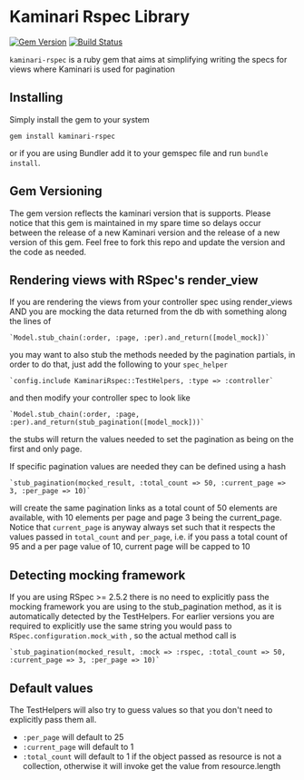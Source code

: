 Kaminari Rspec Library
=========================


[![Gem Version](https://badge.fury.io/rb/kaminari-rspec.png)](http://badge.fury.io/rb/kaminari-rspec)
[![Build Status](https://travis-ci.org/nessche/kaminari-rspec.png)](https://travis-ci.org/nessche/kaminari-rspec)


`kaminari-rspec` is a ruby gem that aims at simplifying writing the specs for views where Kaminari is used for pagination

Installing
----------

Simply install the gem to your system

`gem install kaminari-rspec`

or if you are using Bundler add it to your gemspec file and run `bundle install`.

Gem Versioning
--------------

The gem version reflects the kaminari version that is supports. Please notice that this gem is maintained in my spare time
so delays occur between the release of a new Kaminari version and the release of a new version of this gem. Feel free
to fork this repo and update the version and the code as needed.

Rendering views with RSpec's render_view
----------------------------------------

If you are rendering the views from your controller spec using render_views AND you are mocking
the data returned from the db with something along the lines of

    `Model.stub_chain(:order, :page, :per).and_return([model_mock])`

you may want to also stub the methods needed by the pagination partials, in order to do that, just
add the following to your `spec_helper`

    `config.include KaminariRspec::TestHelpers, :type => :controller`

and then modify your controller spec to look like

    `Model.stub_chain(:order, :page, :per).and_return(stub_pagination([model_mock]))`

the stubs will return the values needed to set the pagination as being on the first and only page.

If specific pagination values are needed they can be defined using a hash

    `stub_pagination(mocked_result, :total_count => 50, :current_page => 3, :per_page => 10)`

will create the same pagination links as a total count of 50 elements are available, with 10
elements per page and page 3 being the current_page. Notice that `current_page` is anyway always
set such that it respects the values passed in `total_count` and `per_page`, i.e. if you pass a
total count of 95 and a per page value of 10, current page will be capped to 10

Detecting mocking framework
---------------------------

If you are using RSpec >= 2.5.2 there is no need to explicitly pass the mocking framework you
are using to the stub_pagination method, as it is automatically detected by the TestHelpers.
For earlier versions you are required to explicitly use the same string you would pass to
`RSpec.configuration.mock_with` , so the actual method call is

    `stub_pagination(mocked_result, :mock => :rspec, :total_count => 50, :current_page => 3, :per_page => 10)`

Default values
--------------

The TestHelpers will also try to guess values so that you don't need to explicitly pass them all.
* `:per_page` will default to 25
* `:current_page` will default to 1
* `:total_count` will default to 1 if the object passed as resource is not a collection, otherwise it will
  invoke get the value from resource.length


